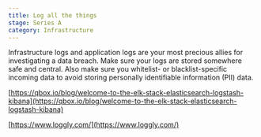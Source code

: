 ```yaml
---
title: Log all the things
stage: Series A
category: Infrastructure
---
```

Infrastructure logs and application logs are your most precious allies for investigating a data breach. Make sure your logs are stored somewhere safe and central. Also make sure you whitelist- or blacklist-specific incoming data to avoid storing personally identifiable information (PII) data.

[https://qbox.io/blog/welcome-to-the-elk-stack-elasticsearch-logstash-kibana](https://qbox.io/blog/welcome-to-the-elk-stack-elasticsearch-logstash-kibana)

[https://www.loggly.com/](https://www.loggly.com/)
